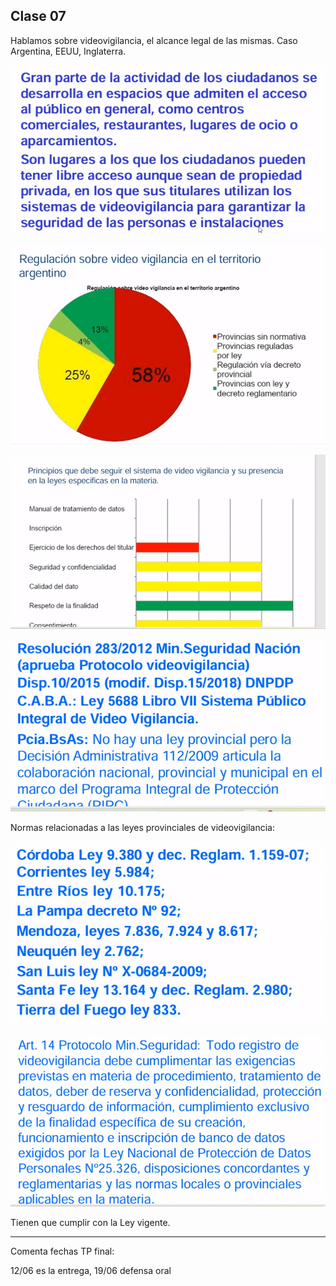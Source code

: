 ## Clase 07

Hablamos sobre videovigilancia, el alcance legal de las mismas. Caso Argentina, EEUU, Inglaterra. 

![](./314-assets/ppt-54-tts.png)

![](./314-assets/ppt-55-tts.png)

![](./314-assets/ppt-56-tts.png)

![](./314-assets/ppt-57-tts.png)

Normas relacionadas a las leyes provinciales de videovigilancia:

![](./314-assets/ppt-58-tts.png)

![](./314-assets/ppt-59-tts.png)

Tienen que cumplir con la Ley vigente. 

---

Comenta fechas TP final:

12/06 es la entrega, 19/06 defensa oral